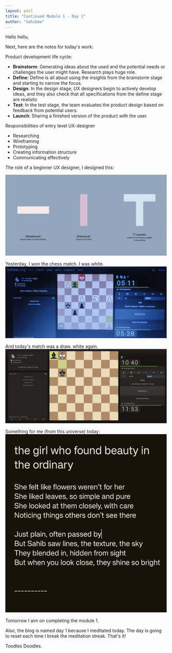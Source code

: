 ```yaml
---
layout: post
title: "Continued Module 1 - Day 1"
author: "Sahibee"
---
```


Hello hellu,

Next, here are the notes for today's work:

Product development life cycle:

- **Brainstorm**: Generating ideas about the used and the potential needs or challenges the user might have. Research plays huge role.
- **Define**: Define is all about using the insights from the brainstorm stage and starting to narrow the focus.
- **Design**: In the design stage, UX designers begin to actively develop ideas, and they also check that all specifications from the define stage are realistic
- **Test**: In the test stage, the team evaluates the product design based on feedback from potential users.
- **Launch**: Sharing a finished version of the product with the user.

Responsibilities of entry level UX-designer

- Researching
- Wireframing
- Prototyping
- Creating information structure
- Communicating effectively

The role of a beginner UX designer, I designed this:

![UX Role](../images/aug/ux-role.png)

Yesterday, I won the chess match. I was white.
![Chess](../images/aug/chess-3.png)

And today's match was a draw. white again.
![Chess](../images/aug/chess-4.png)

Something for me (from this universe) today:
![Leaves](../images/aug/leaves.jpeg)

Tomorrow I aim on completing the module 1.

Also, the blog is named day 1 because I meditated today. The day is going to reset each time I break the meditation streak.
That's it!

Toodles Doodles.
